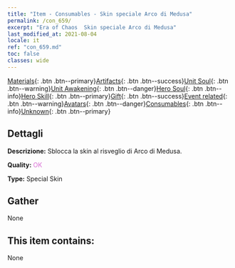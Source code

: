 ```yaml
---
title: "Item - Consumables - Skin speciale Arco di Medusa"
permalink: /con_659/
excerpt: "Era of Chaos  Skin speciale Arco di Medusa"
last_modified_at: 2021-08-04
locale: it
ref: "con_659.md"
toc: false
classes: wide
---
```

 [Materials](/ItemsIT/){: .btn .btn--primary}[Artifacts](/ItemsIT/Artifacts/){: .btn .btn--success}[Unit Soul](/ItemsIT/UnitSoul/){: .btn .btn--warning}[Unit Awakening](/ItemsIT/UnitAwakening/){: .btn .btn--danger}[Hero Soul](/ItemsIT/HeroSoul/){: .btn .btn--info}[Hero Skill](/ItemsIT/HeroSkill/){: .btn .btn--primary}[Gift](/ItemsIT/Gift/){: .btn .btn--success}[Event related](/ItemsIT/Events/){: .btn .btn--warning}[Avatars](/ItemsIT/Avatars/){: .btn .btn--danger}[Consumables](/ItemsIT/Consumables/){: .btn .btn--info}[Unknown](/ItemsIT/Unknown/){: .btn .btn--primary}

## Dettagli
 **Descrizione:** Sblocca la skin al risveglio di Arco di Medusa.

 **Quality:** <span style="color: #DA70D6">OK</span>

 **Type:** Special Skin

## Gather

  None

## This item contains:

  None

